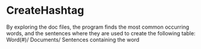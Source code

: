 # CreateHashtag

By exploring the doc files, the program finds the most common occurring words, and the sentences where they are used to create the following table:
Word(#)/	Documents/	Sentences containing the word
